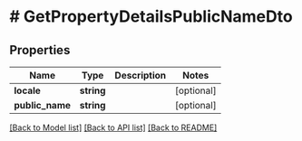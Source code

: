 # # GetPropertyDetailsPublicNameDto

## Properties

Name | Type | Description | Notes
------------ | ------------- | ------------- | -------------
**locale** | **string** |  | [optional] 
**public_name** | **string** |  | [optional] 

[[Back to Model list]](../../README.md#documentation-for-models) [[Back to API list]](../../README.md#documentation-for-api-endpoints) [[Back to README]](../../README.md)


